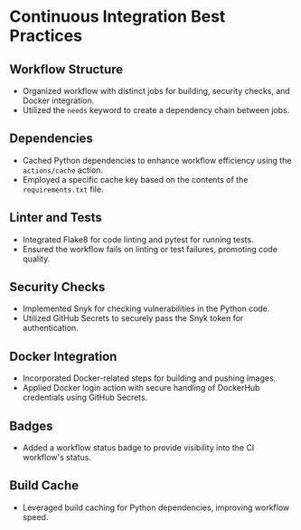 # Continuous Integration Best Practices

## Workflow Structure
- Organized workflow with distinct jobs for building, security checks, and Docker integration.
- Utilized the `needs` keyword to create a dependency chain between jobs.

## Dependencies
- Cached Python dependencies to enhance workflow efficiency using the `actions/cache` action.
- Employed a specific cache key based on the contents of the `requirements.txt` file.

## Linter and Tests
- Integrated Flake8 for code linting and pytest for running tests.
- Ensured the workflow fails on linting or test failures, promoting code quality.

## Security Checks
- Implemented Snyk for checking vulnerabilities in the Python code.
- Utilized GitHub Secrets to securely pass the Snyk token for authentication.

## Docker Integration
- Incorporated Docker-related steps for building and pushing images.
- Applied Docker login action with secure handling of DockerHub credentials using GitHub Secrets.

## Badges
- Added a workflow status badge to provide visibility into the CI workflow's status.

## Build Cache
- Leveraged build caching for Python dependencies, improving workflow speed.